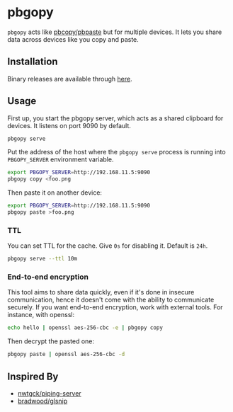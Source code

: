 # pbgopy
`pbgopy` acts like [pbcopy/pbpaste](https://www.unix.com/man-page/osx/1/pbcopy/) but for multiple devices. It lets you share data across devices like you copy and paste.

## Installation
Binary releases are available through [here](https://github.com/nakabonne/pbgopy/releases).

## Usage
First up, you start the pbgopy server, which acts as a shared clipboard for devices. It listens on port 9090 by default.

```bash
pbgopy serve
```

Put the address of the host where the `pbgopy serve` process is running into `PBGOPY_SERVER` environment variable.

```bash
export PBGOPY_SERVER=http://192.168.11.5:9090
pbgopy copy <foo.png
```

Then paste it on another device:

```bash
export PBGOPY_SERVER=http://192.168.11.5:9090
pbgopy paste >foo.png
```

### TTL
You can set TTL for the cache. Give `0s` for disabling it. Default is `24h`.

```bash
pbgopy serve --ttl 10m
```

### End-to-end encryption
This tool aims to share data quickly, even if it's done in insecure communication, hence it doesn't come with the ability to communicate securely.
If you want end-to-end encryption, work with external tools. For instance, with openssl:

```bash
echo hello | openssl aes-256-cbc -e | pbgopy copy
```

Then decrypt the pasted one:

```bash
pbgopy paste | openssl aes-256-cbc -d
```

## Inspired By
- [nwtgck/piping-server](https://github.com/nwtgck/piping-server)
- [bradwood/glsnip](https://github.com/bradwood/glsnip)
